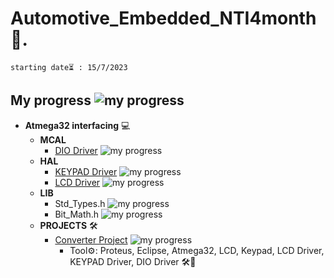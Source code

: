  # Automotive_Embedded_NTI4month 🚗.
`starting date⏳ : 15/7/2023`

## My progress  ![my progress](https://progress-bar.dev/28/?title=progress)
- **Atmega32 interfacing** 💻
    - **MCAL**
        - [DIO Driver](Atmega32_arch_interfacing/MCAL/DIO_Driver)   ![my progress](https://progress-bar.dev/100/?title=done)
    - **HAL**
       - [KEYPAD Driver](Atmega32_arch_interfacing/HAL/KEYPAD_Driver)   ![my progress](https://progress-bar.dev/100/?title=done)
       - [LCD Driver](Atmega32_arch_interfacing/HAL/LCD_Driver)   ![my progress](https://progress-bar.dev/100/?title=done)
    - **LIB**
        - Std_Types.h   ![my progress](https://progress-bar.dev/100/?title=done)
        - Bit_Math.h   ![my progress](https://progress-bar.dev/100/?title=done)
    - **PROJECTS** 🛠️ 
        - [Converter Project](Atmega32_arch_interfacing/Projects/Converter)   ![my progress](https://progress-bar.dev/90/?title=progress)
            - Tool⚙️: Proteus, Eclipse, Atmega32, LCD, Keypad, LCD Driver, KEYPAD Driver, DIO Driver 🛠️🌟

